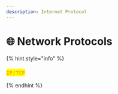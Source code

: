```yaml
---
description: Internet Protocol
---
```


# 🌐 Network Protocols

{% hint style="info" %}
### <mark style="color:orange;">`IP/TCP`</mark>


{% endhint %}

